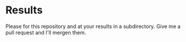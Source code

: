 # Results

Please for this repository and at your results in a subdirectory. Give me a pull request and I'll mergen them.
